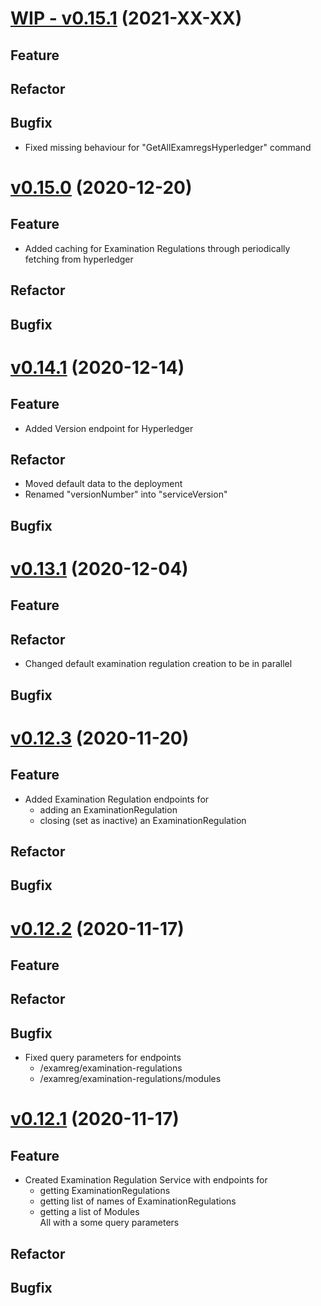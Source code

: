 # [WIP - v0.15.1](https://github.com/upb-uc4/University-Credits-4.0/compare/examreg-v0.15.0...examreg-v0.15.1) (2021-XX-XX)
## Feature
## Refactor
## Bugfix
 - Fixed missing behaviour for "GetAllExamregsHyperledger" command

# [v0.15.0](https://github.com/upb-uc4/University-Credits-4.0/compare/examreg-v0.14.1...examreg-v0.15.0) (2020-12-20)
## Feature
- Added caching for Examination Regulations through periodically fetching from hyperledger
## Refactor
## Bugfix

# [v0.14.1](https://github.com/upb-uc4/University-Credits-4.0/compare/examreg-v0.13.1...examreg-v0.14.1) (2020-12-14)
## Feature
- Added Version endpoint for Hyperledger
## Refactor
- Moved default data to the deployment 
- Renamed "versionNumber" into "serviceVersion"
## Bugfix

# [v0.13.1](https://github.com/upb-uc4/University-Credits-4.0/compare/examreg-v0.12.3...examreg-v0.13.1) (2020-12-04)
## Feature
## Refactor
 - Changed default examination regulation creation to be in parallel
## Bugfix

# [v0.12.3](https://github.com/upb-uc4/University-Credits-4.0/compare/examreg-v0.12.2...examreg-v0.12.3) (2020-11-20)
## Feature
 - Added Examination Regulation endpoints for 
    - adding an ExaminationRegulation
    - closing (set as inactive) an ExaminationRegulation
## Refactor
## Bugfix

# [v0.12.2](https://github.com/upb-uc4/University-Credits-4.0/compare/examreg-v0.12.1...examreg-v0.12.2) (2020-11-17)
## Feature
## Refactor
## Bugfix
 - Fixed query parameters for endpoints
    - /examreg/examination-regulations
    - /examreg/examination-regulations/modules

# [v0.12.1](https://github.com/upb-uc4/University-Credits-4.0/compare/examreg-v0.12.1...examreg-v0.12.1) (2020-11-17)
## Feature
 - Created Examination Regulation Service with endpoints for
    - getting ExaminationRegulations
    - getting list of names of ExaminationRegulations
    - getting a list of Modules  
    All with a some query parameters
## Refactor
## Bugfix
